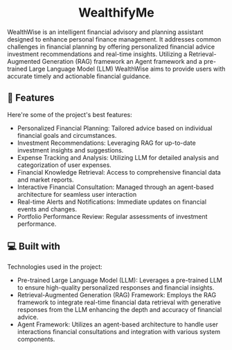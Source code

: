 <h1 align="center" id="title">WealthifyMe</h1>

<p id="description">WealthWise is an intelligent financial advisory and planning assistant designed to enhance personal finance management. It addresses common challenges in financial planning by offering personalized financial advice investment recommendations and real-time insights. Utilizing a Retrieval-Augmented Generation (RAG) framework an Agent framework and a pre-trained Large Language Model (LLM) WealthWise aims to provide users with accurate timely and actionable financial guidance.</p>

  
  
<h2>🧐 Features</h2>

Here're some of the project's best features:

*   Personalized Financial Planning: Tailored advice based on individual financial goals and circumstances.
*   Investment Recommendations: Leveraging RAG for up-to-date investment insights and suggestions.
*   Expense Tracking and Analysis: Utilizing LLM for detailed analysis and categorization of user expenses.
*   Financial Knowledge Retrieval: Access to comprehensive financial data and market reports.
*   Interactive Financial Consultation: Managed through an agent-based architecture for seamless user interaction
*   Real-time Alerts and Notifications: Immediate updates on financial events and changes.
*   Portfolio Performance Review: Regular assessments of investment performance.

  
  
<h2>💻 Built with</h2>

Technologies used in the project:

*   Pre-trained Large Language Model (LLM): Leverages a pre-trained LLM to ensure high-quality personalized responses and financial insights.
*   Retrieval-Augmented Generation (RAG) Framework: Employs the RAG framework to integrate real-time financial data retrieval with generative responses from the LLM enhancing the depth and accuracy of financial advice.
*   Agent Framework: Utilizes an agent-based architecture to handle user interactions financial consultations and integration with various system components.